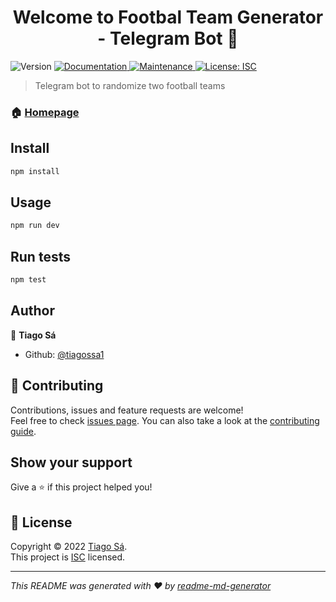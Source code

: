 <h1 align="center">Welcome to Footbal Team Generator - Telegram Bot 👋</h1>
<p>
  <img alt="Version" src="https://img.shields.io/badge/version-1.0.0-blue.svg?cacheSeconds=2592000" />
  <a href="https://github.com/tiagossa1/random-team-generator-tg-bot#readme" target="_blank">
    <img alt="Documentation" src="https://img.shields.io/badge/documentation-yes-brightgreen.svg" />
  </a>
  <a href="https://github.com/tiagossa1/random-team-generator-tg-bot/graphs/commit-activity" target="_blank">
    <img alt="Maintenance" src="https://img.shields.io/badge/Maintained%3F-yes-green.svg" />
  </a>
  <a href="https://github.com/tiagossa1/random-team-generator-tg-bot/blob/master/LICENSE" target="_blank">
    <img alt="License: ISC" src="https://img.shields.io/github/license/tiagossa1/Footbal Team Generator - Telegram Bot" />
  </a>
</p>

> Telegram bot to randomize two football teams

### 🏠 [Homepage](https://github.com/tiagossa1/random-team-generator-tg-bot#readme)

## Install

```sh
npm install
```

## Usage

```sh
npm run dev
```

## Run tests

```sh
npm test
```

## Author

👤 **Tiago Sá**

* Github: [@tiagossa1](https://github.com/tiagossa1)

## 🤝 Contributing

Contributions, issues and feature requests are welcome!<br />Feel free to check [issues page](https://github.com/tiagossa1/random-team-generator-tg-bot/issues). You can also take a look at the [contributing guide](https://github.com/tiagossa1/random-team-generator-tg-bot/blob/master/CONTRIBUTING.md).

## Show your support

Give a ⭐️ if this project helped you!

## 📝 License

Copyright © 2022 [Tiago Sá](https://github.com/tiagossa1).<br />
This project is [ISC](https://github.com/tiagossa1/random-team-generator-tg-bot/blob/master/LICENSE) licensed.

***
_This README was generated with ❤️ by [readme-md-generator](https://github.com/kefranabg/readme-md-generator)_